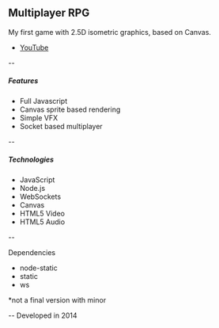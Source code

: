## Multiplayer RPG
My first game with 2.5D isometric graphics, based on Canvas.
+ [YouTube](https://youtu.be/jYGX3UIoDM8)

--

##### Features
+ Full Javascript
+ Canvas sprite based rendering
+ Simple VFX
+ Socket based multiplayer

--

##### Technologies
+ JavaScript
+ Node.js
+ WebSockets
+ Canvas
+ HTML5 Video
+ HTML5 Audio

--

Dependencies
+ node-static
+ static
+ ws

*not a final version with minor 

--
Developed in 2014
